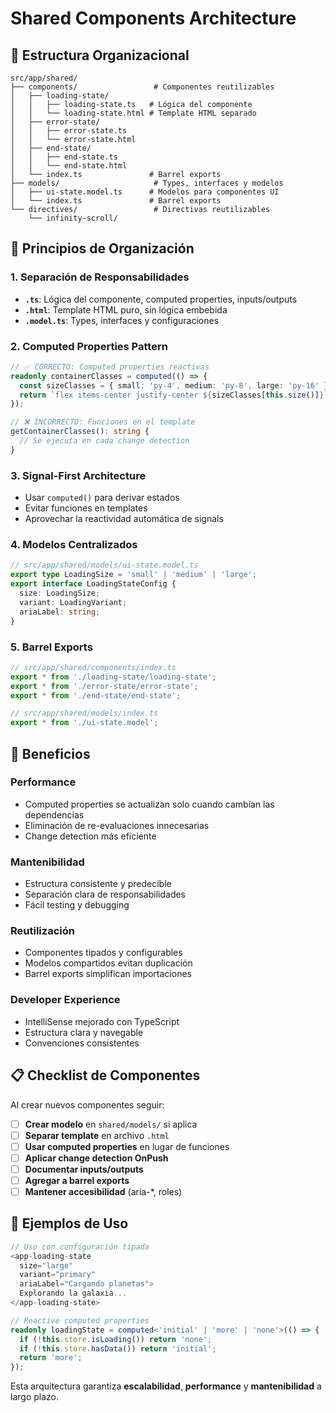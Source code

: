 # Shared Components Architecture

## 📁 Estructura Organizacional

```
src/app/shared/
├── components/                 # Componentes reutilizables
│   ├── loading-state/
│   │   ├── loading-state.ts   # Lógica del componente
│   │   └── loading-state.html # Template HTML separado
│   ├── error-state/
│   │   ├── error-state.ts
│   │   └── error-state.html
│   ├── end-state/
│   │   ├── end-state.ts
│   │   └── end-state.html
│   └── index.ts               # Barrel exports
├── models/                     # Types, interfaces y modelos
│   ├── ui-state.model.ts      # Modelos para componentes UI
│   └── index.ts               # Barrel exports
└── directives/                 # Directivas reutilizables
    └── infinity-scroll/
```

## 🎯 Principios de Organización

### 1. **Separación de Responsabilidades**
- **`.ts`**: Lógica del componente, computed properties, inputs/outputs
- **`.html`**: Template HTML puro, sin lógica embebida
- **`.model.ts`**: Types, interfaces y configuraciones

### 2. **Computed Properties Pattern**
```typescript
// ✅ CORRECTO: Computed properties reactivas
readonly containerClasses = computed(() => {
  const sizeClasses = { small: 'py-4', medium: 'py-8', large: 'py-16' };
  return `flex items-center justify-center ${sizeClasses[this.size()]}`;
});

// ❌ INCORRECTO: Funciones en el template
getContainerClasses(): string {
  // Se ejecuta en cada change detection
}
```

### 3. **Signal-First Architecture**
- Usar `computed()` para derivar estados
- Evitar funciones en templates
- Aprovechar la reactividad automática de signals

### 4. **Modelos Centralizados**
```typescript
// src/app/shared/models/ui-state.model.ts
export type LoadingSize = 'small' | 'medium' | 'large';
export interface LoadingStateConfig {
  size: LoadingSize;
  variant: LoadingVariant;
  ariaLabel: string;
}
```

### 5. **Barrel Exports**
```typescript
// src/app/shared/components/index.ts
export * from './loading-state/loading-state';
export * from './error-state/error-state';
export * from './end-state/end-state';

// src/app/shared/models/index.ts
export * from './ui-state.model';
```

## 🚀 Beneficios

### **Performance**
- Computed properties se actualizan solo cuando cambian las dependencias
- Eliminación de re-evaluaciones innecesarias
- Change detection más eficiente

### **Mantenibilidad**
- Estructura consistente y predecible
- Separación clara de responsabilidades
- Fácil testing y debugging

### **Reutilización**
- Componentes tipados y configurables
- Modelos compartidos evitan duplicación
- Barrel exports simplifican importaciones

### **Developer Experience**
- IntelliSense mejorado con TypeScript
- Estructura clara y navegable
- Convenciones consistentes

## 📋 Checklist de Componentes

Al crear nuevos componentes seguir:

- [ ] **Crear modelo** en `shared/models/` si aplica
- [ ] **Separar template** en archivo `.html`
- [ ] **Usar computed properties** en lugar de funciones
- [ ] **Aplicar change detection OnPush**
- [ ] **Documentar inputs/outputs**
- [ ] **Agregar a barrel exports**
- [ ] **Mantener accesibilidad** (aria-*, roles)

## 🎪 Ejemplos de Uso

```typescript
// Uso con configuración tipada
<app-loading-state 
  size="large" 
  variant="primary"
  ariaLabel="Cargando planetas">
  Explorando la galaxia...
</app-loading-state>

// Reactive computed properties
readonly loadingState = computed<'initial' | 'more' | 'none'>(() => {
  if (!this.store.isLoading()) return 'none';
  if (!this.store.hasData()) return 'initial';
  return 'more';
});
```

Esta arquitectura garantiza **escalabilidad**, **performance** y **mantenibilidad** a largo plazo.
